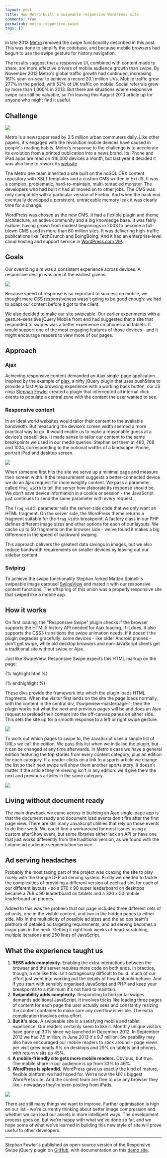 ```yaml
---
layout: post
title: How Metro built a swipeable responsive WordPress site
comments: true
permalink: metro-responsive-swipe
tags: []
---
```


<div class="message">
<p>In late 2013 <a href="http://metro.co.uk">Metro</a> removed the swipe functionality described in this post. This was done to simplify the codebase, and because mobile browsers had begun to use the swipe gesture for history navigation.</p>
<p>The results suggest that a responsive UI, combined with content made to share, are more effective drivers of mobile audience growth than swipe. By November 2013 Metro's global traffic growth had continued, increasing 161% year-on-year to achieve a record 20.1 million UVs. Mobile traffic grew 277% in the period, with 52% of UK traffic on mobile. Social referrals grew by more than 1,000% in 2013. But there are situations where responsive swipe can still be valuable, so I'm leaving this August 2013 article up for anyone who might find it useful.</p>
</div>

## Challenge

<img src="/assets/2013/08/metro-bin.png" class="content-img img-right">

Metro is a newspaper read by 3.5 million urban commuters daily. Like other papers, it's engaged with the revolution mobile devices have caused in people's reading habits. Metro's response to the challenge is to accelerate its evolution from a printed publication into a news brand. Its iPhone and iPad apps are read on 416,000 devices a month, but last year it decided it was also time to rework its [website](http://metro.co.uk).

The Metro dev team inherited a site built on the noSQL CRX content repository with XSLT templates and a custom CMS written in Ext JS. It was a complex, problematic, hard-to-maintain, multi-tentacled monster. The developers who had built it had all moved on to other jobs. The CMS was only compatible with a particular version of Firefox. And when the back end eventually developed a persistent, untraceable memory leak it was clearly time for a change.

WordPress was chosen as the new CMS. It had a flexible plugin and theme architecture, an active community and a big knowledge base. It was fairly mature, having grown from modest beginnings in 2003 to become a full-blown CMS used in more than 60 million sites. It was delivering high-traffic publications like TechCrunch and BoingBoing. And it had an enterprise-level cloud hosting and support service in [WordPress.com VIP](http://vip.wordpress.com).

## Goals

Our overriding aim was a consistent experience across devices. A responsive design was one of the earliest givens.

<img src="/assets/2013/08/iphone.png" class="content-img">

Because speed of response is so important to success on mobile, we thought mere CSS responsiveness wasn't going to be good enough: we had to adapt our content before it got to the client.

We also decided to make our site swipeable. Our earlier experiments with a gesture-sensitive jQuery Mobile front end had suggested that a site that responded to swipes was a better experience on phones and tablets. It would support one of the most engaging features of those devices - and it might encourage readers to view more of our pages.

## Approach

### Ajax

Achieving responsive content demanded an Ajax single-page application. Inspired by the example of [pjax](http://pjax.heroku.com/), a nifty jQuery plugin that uses pushState to provide a fast Ajax browsing experience with a working back button, our JS ninja [Stephan Fowler](http://stephanfowler.com/) created a plugin that intercepted all internal click events to populate a central zone with the content the user wanted to see.

### Responsive content

In an ideal world websites would tailor their content to the available bandwidth. But measuring the device's screen width seemed a more practical way to go. It would enable us to make a reasonable guess at a device's capabilities. It made sense to tailor our content to the same breakpoints we used in our media queries. Stephan set them at 480, 768 and 1024, corresponding to the notional widths of a landscape iPhone, portrait iPad and desktop screen.

<img src="/assets/2013/08/widths.png" class="content-img">

When someone first hits the site we serve up a minimal page and measure their screen width. If the measurement suggests a better-connected device we do an Ajax request for more weighty content. We pass a parameter called `frag_width` to tell the server how elaborate its response should be. We don't save device information in a cookie or session - the JavaScript just continues to send the same parameter with every request.

The `frag_width` parameter tells the server-side code that we only want an HTML fragment. On the server side, the WordPress theme returns a fragment suitable for the `frag_width` breakpoint. A factory class in our PHP defines different image sizes and other options for each of our layouts. We cache up to 50 fragments on the browser side - we've found it makes a big difference in the speed of backward swiping.

This approach delivers the greatest data savings in images, but we also reduce bandwidth requirements on smaller devices by leaving out our sidebar content.

### Swiping

To achieve the swipe functionality Stephan forked Matteo Spinelli's swipeable image carousel [SwipeView](https://github.com/cubiq/SwipeView) and mated it with our responsive content functions. The offspring of this union was a properly responsive site that swiped like a mobile app.

## How it works

On first loading, the "Responsive Swipe" plugin checks if the browser supports the HTML5 history API needed for Ajax loading. If it does, it also supports the CSS3 transitions the swipe animation needs. If it doesn't the plugin degrades gracefully: some devices - like older Android phones - don't get swipe, while old desktop browsers and non-JavaScript clients get a traditional site without swipe or Ajax.

Just like SwipeView, Responsive Swipe expects this HTML markup on the page:

{% highlight html %}
<div id="swipeview-slider">
    <div id="swipeview-masterpage-0">
        <!-- First left-hand content will load here -->
    </div>
    <div id="swipeview-masterpage-1">
        <!-- Main content is here -->
    </div>
    <div id="swipeview-masterpage-2">
        <!-- First right-hand content will load here -->
    </div>
</div>
{% endhighlight %}

These divs provide the framework into which the plugin loads HTML fragments. When the visitor first lands on the site the page loads normally, with the content in the central div, #swipeview-masterpage-1; then the plugin works out what the next and previous pages will be and does an Ajax request to preload their content into the off-canvas panes on either side. This sets the site up for a smooth response to a left or right swipe gesture.

![](/assets/2013/08/panes.png)

To work out which pages to swipe to, the JavaScript uses a simple list of URLs we call the edition. We pass this list when we initialise the plugin, but it can be changed at any time afterwards. In Metro's case we have a general edition featuring the top stories from every content category, plus an edition for each category. If a reader clicks on a link to a sports article we change the list so their next swipe will show them another sports story. It doesn't matter if the article they're viewing isn't in any edition: we'll give them the next and previous articles in the same category.

![](/assets/2013/08/responsive-swipe-panes.png)

## Living without document ready

The main drawback we came across in building an Ajax single-page app is that the document ready and document load events don't fire after the first page view. There are still many JavaScript utilities that rely on those events to do their work. We could find a workaround for most issues using a custom afterShow event, but some libraries either lack an API or have one that just works differently from the traditional version, as we found with the Lotame ad audience segmentation service.

## Ad serving headaches

Probably the most taxing part of the project was coaxing the site to play nicely with the Google DFP ad serving system. Firstly we needed to tackle the complexities of providing a different version of each ad slot for each of our different layouts - so a 970 x 90 super leaderboard on desktops became a 768 x 90 leaderboard on tablets and a 320 x 50 mobile leaderboard on phones.

Added to this was the problem that our page included three different sets of ad units, one in the visible content, and two in the hidden panes to either side. Mix in the multiplicity of possible ad sizes and the ad ops team's plethora of detailed ad targeting requirements, and ad serving becomes a major pain in the neck. Getting it right took weeks of head-scratching, multiple iterations and 250 lines of JavaScript.

## What the experience taught us

1. **RESS adds complexity.** Enabling the extra interactions between the browser and the server requires more code on both ends. In practice, though, a site like this isn't outrageously difficult to build: much of our effort just went into working out the details of how it should behave. And if you start with sensibly organised JavaScript and PHP and keep your breakpoints to a minimum it's not hard to maintain.
2. **Swipeability adds complexity.** Responding to horizontal swipes demands additional JavaScript. It involves tricks like loading three pages of content for each page the user actually sees and constantly resizing the content container to make sure any overflow is visible. The extra complication involves extra effort.
3. **But it's nice.** A swipeable site is a satisfying mobile and tablet experience. Our readers certainly seem to like it. Monthly unique visitors have gone up 30% since we launched in December 2012. In September 2012 we had 7.5 million; in June 2013 it's 9.7 million. Swipeability may also have encouraged our mobile readers to stick around - page views per visit grew nearly 9% on desktops and 29% on tablets and phones, with return visits up 45%.
4. **A mobile-friendly site gets more mobile readers.** Obvious, but true. The mobile share in our audience is up from 33% to 46%.
5. **WordPress is splendid.** WordPress gave us exactly the kind of mature, flexible platform we had hoped for. We're now the UK's biggest WordPress site. And the content team are free to use any browser they like - nowadays they're even posting from iPads.

<img src="/assets/2013/08/circle-graph.png" class="content-img">

There are still many things we want to improve. Further optimisation is high on our list - we're currently thinking about better image compression and whether we can load our assets in more intelligent ways. The development process goes on, but we're happy with what we've done so far, and we hope some of what we've learned in building this new style of site will prove useful to other developers.

---

Stephan Fowler's published an open-source version of the Responsive Swipe jQuery plugin on [GitHub](http://github.com/stephanfowler/responsive-swipe), with documentation on this [demo site](http://humbleself.com/responsive-swipe/).
